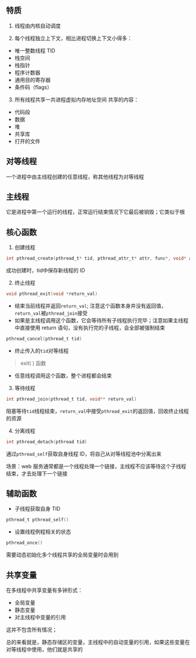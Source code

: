 ## 特质
1. 线程由内核自动调度

2. 每个线程独立上下文，相比进程切换上下文小得多：
* 唯一整数线程 TID
* 栈空间
* 栈指针
* 程序计数器
* 通用目的寄存器
* 条件码（flags）

3. 所有线程共享一共进程虚拟内存地址空间
共享的内容：
* 代码段
* 数据
* 堆
* 共享库
* 打开的文件

## 对等线程
一个进程中由主线程创建的任意线程，称其他线程为对等线程

## 主线程
它是进程中第一个运行的线程，正常运行结束情况下它最后被销毁；它类似于根


## 核心函数

1. 创建线程
```c
int pthread_create(pthread_t* tid, pthread_attr_t* attr, func*, void* arg)

```
成功创建时，tid中保存新线程的 ID

2. 终止线程
>
```c
void pthread_exit(void *return_val)
```
* 结束当前线程并返回`return_val`; 注意这个函数本身并没有返回值，`return_val`被`pthread_join`接受
* 如果是主线程调用这个函数，它会等待所有子线程执行完毕；注意如果主线程中直接使用 return 语句，没有执行完的子线程，会全部被强制结束

>
```c
pthread_cancel(pthread_t tid)
```
* 终止传入的`tid`对等线程

> exit( ) 函数
* 任意线程调用这个函数，整个进程都会结束

3. 等待线程
```c
int pthread_join(pthread_t tid, void** return_val)
```
阻塞等待`tid`线程结束，`return_val`中接受`pthread_exit`的返回值，回收终止线程的资源

4. 分离线程
```c
int pthread_detach(pthread tid)
```
通过`pthread_self`获取自身线程 ID，将自己从对等线程池中分离出来

场景：web 服务通常都是一个线程处理一个链接，主线程不应该等待这个子线程结束，才去处理下一个链接


## 辅助函数

* 子线程获取自身 TID
```c
pthread_t pthread_self()
```

* 设置线程例程相关的状态
```c
pthread_once()
```
需要动态初始化多个线程共享的全局变量时会用到


## 共享变量
在多线程中共享变量有多钟形式：
* 全局变量
* 静态变量
* 对主线程中变量的引用

这并不包含所有情况；

总的来看就是，静态存储区的变量，主线程中的自动变量的引用，如果这些变量在对等线程中使用，他们就是共享的
